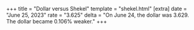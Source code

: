 +++
title = "Dollar versus Shekel"
template = "shekel.html"
[extra]
date = "June 25, 2023"
rate = "3.625"
delta = "On June 24, the dollar was 3.629. The dollar became 0.106% weaker."
+++
